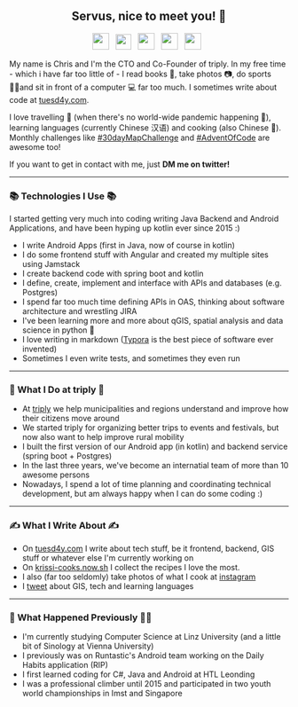 <h2 align='center'>Servus, nice to meet you! 👋</h2>

<p align='center'>
<a href="https://medium.com/@tuesd4y"><img height="30" src="https://simpleicons.org/icons/medium.svg"></a>&nbsp;&nbsp;
<a href="https://tuesd4y.com"><img height="28" src="https://www.pngrepo.com/png/54186/512/letter-t.png"></a>&nbsp;&nbsp;
<a href="https://twitter.com/chrisstelz"><img height="30" src="https://simpleicons.org/icons/twitter.svg"></a>&nbsp;&nbsp;
<a href="https://www.instagram.com/stoez_"><img height="30" src="https://simpleicons.org/icons/instagram.svg"></a>&nbsp;&nbsp;
<a href="https://www.linkedin.com/in/cstelz"><img height="30" src="https://simpleicons.org/icons/linkedin.svg"></a>&nbsp;&nbsp;
</p>

My name is Chris and I'm the CTO and Co-Founder of triply. In my free time  - which i have far too little of - I read books 📖, take photos 📷, do sports 🏃‍♂️and sit in front of a computer 💻 far too much. I sometimes write about code at [tuesd4y.com](https://tuesd4y.com).

I love travelling 🌇 (when there's no world-wide pandemic happening 🦠), learning languages (currently Chinese 汉语) and cooking (also Chinese 🍚). Monthly challenges like [#30dayMapChallenge](https://github.com/tjukanovt/30DayMapChallenge) and [#AdventOfCode](https://adventofcode.com) are awesome too!

 If you want to get in contact with me, just **DM me on twitter!**

--- 
### 📚 Technologies I Use 📚 

I started getting very much into coding writing Java Backend and Android Applications, and have been hyping up kotlin ever since 2015 :)

- I write Android Apps (first in Java, now of course in kotlin)
- I do some frontend stuff with Angular and created my multiple sites using Jamstack
- I create backend code with spring boot and kotlin
- I define, create, implement and interface with APIs and databases (e.g. Postgres)
- I spend far too much time defining APIs in OAS, thinking about software architecture and wrestling JIRA
- I've been learning more and more about qGIS, spatial analysis and data science in python 🐍 
- I love writing in markdown ([Typora](https://typora.io) is the best piece of software ever invented)
- Sometimes I even write tests, and sometimes they even run

---

### 🌿 What I Do at triply 🌿

- At [triply](https://triply.at) we help municipalities and regions understand and improve how their citizens move around
- We started triply for organizing better trips to events and festivals, but now also want to help improve rural mobility
- I built the first version of our Android app (in kotlin) and backend service (spring boot + Postgres)
- In the last three years, we've become an internatial team of more than 10 awesome persons
- Nowadays, I spend a lot of time planning and coordinating technical development, but am always happy when I can do some coding :)

---

### ✍️ What I Write About ✍️
- On [tuesd4y.com](https://tuesd4y.com) I write about tech stuff, be it frontend, backend, GIS stuff or whatever else I'm currently working on
- On [krissi-cooks.now.sh](https://krissi-cooks.now.sh) I collect the recipes I love the most. 
- I also (far too seldomly) take photos of what I cook at [instagram](https://www.instagram.com/krissi.cooks/)
- I [tweet](https://twitter.com/chrisstelz) about GIS, tech and learning languages

---

### 🏫 What Happened Previously 🧗‍♂️

- I'm currently studying Computer Science at Linz University (and a little bit of Sinology at Vienna University)
- I previously was on Runtastic's Android team working on the Daily Habits application (RIP)
- I first learned coding for C#, Java and Android at HTL Leonding
- I was a professional climber until 2015 and participated in two youth world championships in Imst and Singapore 
<!--
**tuesd4y/tuesd4y** is a ✨ _special_ ✨ repository because its `README.md` (this file) appears on your GitHub profile.

Here are some ideas to get you started:

- 🔭 I’m currently working on ...
- 🌱 I’m currently learning ...
- 👯 I’m looking to collaborate on ...
- 🤔 I’m looking for help with ...
- 💬 Ask me about ...
- 📫 How to reach me: ...
- 😄 Pronouns: ...
- ⚡ Fun fact: ...
-->
